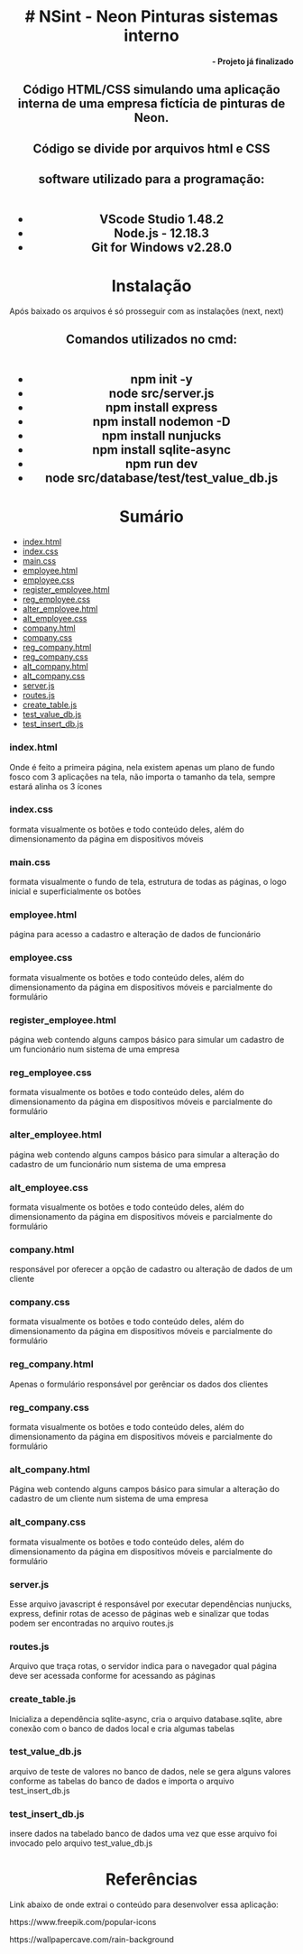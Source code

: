 <h1 align="center"># NSint - Neon Pinturas sistemas interno</h1>
<h4 align="right">- Projeto já finalizado</h4>

<h2 align="center">Código HTML/CSS simulando uma aplicação interna de uma empresa fictícia de pinturas de Neon. </h2>

<h2 align="center">Código se divide por arquivos html e CSS</h2>

<h2 align="center">software utilizado para a programação:<br><br>
<ul><li>VScode Studio 1.48.2</li>
<li>Node.js - 12.18.3</li>
  <li>Git for Windows v2.28.0 </li>
</ul></h2>

<h1 align="center">Instalação</h1>
Após baixado os arquivos é só prosseguir com as instalações (next, next)

<h2 align="center">Comandos utilizados no cmd:<br><br>
<ul>
  <li>npm init -y</li>
  <li>node src/server.js</li>
  <li>npm install express</li>
  <li>npm install nodemon -D</li>
  <li>npm install nunjucks</li>
  <li>npm install sqlite-async</li> 
  <li>npm run dev</li>
  <li>node src/database/test/test_value_db.js</li>
</ul>
</h2>

<h1 align="center">Sumário</h1>
<ul>
    <li><a href="#indexpage">index.html</a></li>
    <li><a href="#indexvisual">index.css</a></li>
    <li><a href="#mainvisual">main.css</a></li>
    <li><a href="#employeepage">employee.html</a></li>
    <li><a href="#employeevisual">employee.css</a></li>
    <li><a href="#r_employeepage">register_employee.html</a></li>
    <li><a href="#r_employeevisual">reg_employee.css</a></li>
    <li><a href="#a_employeepage">alter_employee.html</a></li>
    <li><a href="#a_employeevisual">alt_employee.css</a></li>
    <li><a href="#companypage">company.html</a></li>
    <li><a href="#companyvisual">company.css</a></li>
    <li><a href="#r_companypage">reg_company.html</a></li>
    <li><a href="#r_companyvisual">reg_company.css</a></li>
    <li><a href="#a_companypage">alt_company.html</a></li>
    <li><a href="#a_companyvisual">alt_company.css</a></li>
    <li><a href="#svjs">server.js</a></li>
    <li><a href="#routes">routes.js</a></li>
    <li><a href="#create_t">create_table.js</a></li>
    <li><a href="#tvdb">test_value_db.js</a></li>
    <li><a href="#tidb">test_insert_db.js</a></li>
</ul>

<h3 id="indexpage">index.html</h3>
  <p>Onde é feito a primeira página, nela existem apenas um plano de fundo fosco com 3 aplicações na tela, não importa o tamanho da tela, sempre estará alinha os 3 ícones</p>
  <h3 id="indexvisual">index.css</h3>
  <p>formata visualmente os botões e todo conteúdo deles, além do dimensionamento da página em dispositivos móveis</p>
  <h3 id="mainvisual">main.css</h3>
  <p>formata visualmente o fundo de tela, estrutura de todas as páginas, o logo inicial e superficialmente os botões</p>
  <h3 id="employeepage">employee.html</h3>
  <p>página para acesso a cadastro e alteração de dados de funcionário</p>
  <h3 id="employeevisual">employee.css</h3>
  <p>formata visualmente os botões e todo conteúdo deles, além do dimensionamento da página em dispositivos móveis e parcialmente do formulário </p>
  <h3 id="r_employeepage">register_employee.html</h3>
  <p>página web contendo alguns campos básico para simular um cadastro de um funcionário num sistema de uma empresa</p>
  <h3 id="r_employeevisual">reg_employee.css</h3>
  <p>formata visualmente os botões e todo conteúdo deles, além do dimensionamento da página em dispositivos móveis e parcialmente do formulário</p>
  <h3 id="a_employeepage">alter_employee.html</h3>
  <p>página web contendo alguns campos básico para simular a alteração do cadastro de um funcionário num sistema de uma empresa</p>
  <h3 id="a_employeevisual">alt_employee.css</h3>
  <p>formata visualmente os botões e todo conteúdo deles, além do dimensionamento da página em dispositivos móveis e parcialmente do formulário</p>
  <h3 id="companypage">company.html</h3>
  <p>responsável por oferecer a opção de cadastro ou alteração de dados de um cliente</p>
  <h3 id="companyvisual">company.css</h3>
  <p>formata visualmente os botões e todo conteúdo deles, além do dimensionamento da página em dispositivos móveis e parcialmente do formulário</p>
  <h3 id="r_companypage">reg_company.html</h3>
  <p>Apenas o formulário responsável por gerênciar os dados dos clientes</p>
  <h3 id="r_companyvisual">reg_company.css</h3>
  <p>formata visualmente os botões e todo conteúdo deles, além do dimensionamento da página em dispositivos móveis e parcialmente do formulário</p>
  <h3 id="a_companypage">alt_company.html</h3>
  <p>Página web contendo alguns campos básico para simular a alteração do cadastro de um cliente num sistema de uma empresa</p>
  <h3 id="a_companyvisual">alt_company.css</h3>
  <p>formata visualmente os botões e todo conteúdo deles, além do dimensionamento da página em dispositivos móveis e parcialmente do formulário</p>
  <h3 id="svjs">server.js</h3>
  <p>Esse arquivo javascript é responsável por executar dependências nunjucks, express, definir rotas de acesso de páginas web e sinalizar que todas podem ser encontradas no arquivo routes.js</p>
  <h3 id="routes">routes.js</h3>
  <p>Arquivo que traça rotas, o servidor indica para o navegador qual página deve ser acessada conforme for acessando as páginas</p>
  <h3 id="create_t">create_table.js</h3>
  <p>Inicializa a dependência sqlite-async, cria o arquivo database.sqlite, abre conexão com o banco de dados local e cria algumas tabelas</p>
  <h3 id="tvdb">test_value_db.js</h3>
  <p>arquivo de teste de valores no banco de dados, nele se gera alguns valores conforme as tabelas do banco de dados e importa o arquivo test_insert_db.js</p>
  <h3 id="tidb">test_insert_db.js</h3>
  <p>insere dados na tabelado banco de dados uma vez que esse arquivo foi invocado pelo arquivo test_value_db.js</p>
  

<h1 align="center">Referências</h1>
<p>Link abaixo de onde extrai o conteúdo para desenvolver essa aplicação:</p>
<p>https://www.freepik.com/popular-icons</p>
<p>https://wallpapercave.com/rain-background</p>